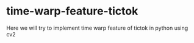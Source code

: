 # time-warp-feature-tictok
Here we will try to implement time warp feature of tictok in python using cv2 

